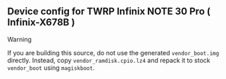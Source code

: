 ## Device config for TWRP Infinix NOTE 30 Pro ( Infinix-X678B )
> [!WARNING]  
> If you are building this source, do not use the generated `vendor_boot.img` directly. Instead, copy `vendor_ramdisk.cpio.lz4` and repack it to stock `vendor_boot` using `magiskboot`.

